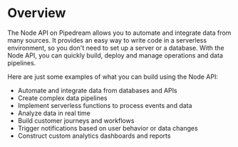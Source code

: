 # Overview

The Node API on Pipedream allows you to automate and integrate data from many sources.  It provides an easy way to write code in a serverless environment, so you don't need to set up a server or a database. With the Node API, you can quickly build, deploy and manage operations and data pipelines.

Here are just some examples of what you can build using the Node API:

- Automate and integrate data from databases and APIs
- Create complex data pipelines
- Implement serverless functions to process events and data
- Analyze data in real time
- Build customer journeys and workflows
- Trigger notifications based on user behavior or data changes
- Construct custom analytics dashboards and reports
